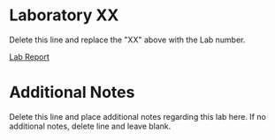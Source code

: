 # Laboratory XX

Delete this line and replace the "XX" above with the Lab number.

[Lab Report](report/lab_report.md)

# Additional Notes

Delete this line and place additional notes regarding this lab here.  If no additional notes, delete line and leave blank.
